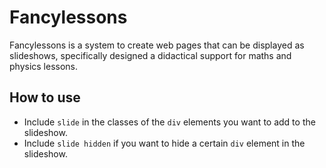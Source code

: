 # Fancylessons

Fancylessons is a system to create web pages that can be displayed as slideshows, specifically designed a didactical support for maths and physics lessons.

## How to use

- Include ```slide``` in the classes of the ```div``` elements you want to add to the slideshow.
- Include ```slide hidden``` if you want to hide a certain ```div``` element in the slideshow.